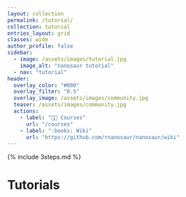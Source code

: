 ```yaml
---
layout: collection
permalink: /tutorial/
collection: tutorial
entries_layout: grid
classes: wide
author_profile: false
sidebar:
  - image: /assets/images/tutorial.jpg
    image_alt: "nanosaur tutorial"
  - nav: "tutorial"
header:
  overlay_color: "#000"
  overlay_filter: "0.5"
  overlay_image: /assets/images/community.jpg
  teaser: /assets/images/community.jpg
  actions:
    - label: "🧑‍🏫 Courses"
      url: "/courses"
    - label: ":books: Wiki"
      url: "https://github.com/rnanosaur/nanosaur/wiki"
---
```


{% include 3steps.md %}

# Tutorials